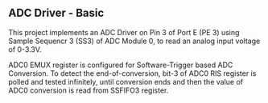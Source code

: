 ## ADC Driver - Basic</br>
This project implements an ADC Driver on Pin 3 of Port E (PE 3) using Sample Sequencr 3 (SS3) of ADC Module 0, to read an analog input voltage of 0-3.3V.</br>

ADC0 EMUX register is configured for Software-Trigger based ADC Conversion. To detect the end-of-conversion, bit-3 of ADC0 RIS register is polled and tested infinitely, until conversion ends and then the value of ADC0 conversion is read from SSFIFO3 register.
